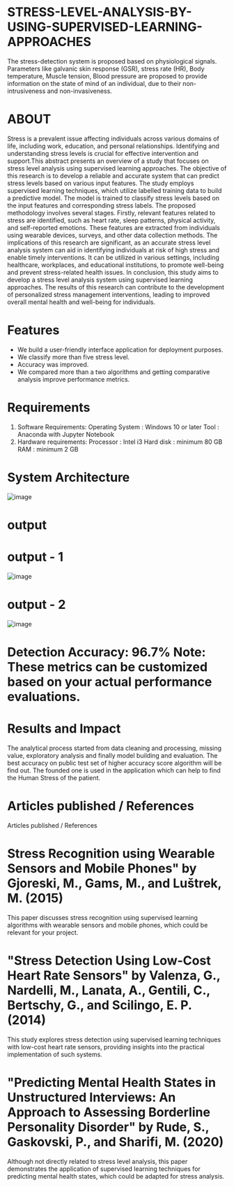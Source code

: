 # STRESS-LEVEL-ANALYSIS-BY-USING-SUPERVISED-LEARNING-APPROACHES
The stress-detection system is proposed based on physiological signals. Parameters like galvanic skin response (GSR), stress rate (HR), Body temperature, Muscle tension, Blood pressure are proposed to provide information on the state of mind of an individual, due to their non-intrusiveness and non-invasiveness.
# ABOUT
Stress is a prevalent issue affecting individuals across various domains of life, including work, education, and personal relationships. Identifying and understanding stress levels is crucial for effective intervention and support.This abstract presents an overview of a study that focuses on stress level analysis using supervised learning approaches. The objective of this research is to develop a reliable and accurate system that can predict stress levels based on various input features. The study employs supervised learning techniques, which utilize labelled training data to build a predictive model. The model is trained to classify stress levels based on the input features and corresponding stress labels. The proposed methodology involves several stages. Firstly, relevant features related to stress are identified, such as heart rate, sleep patterns, physical activity, and self-reported emotions. These features are extracted from individuals using wearable devices, surveys, and other data collection methods. The implications of this research are significant, as an accurate stress level analysis system can aid in identifying individuals at risk of high stress and enable timely interventions. It can be utilized in various settings, including healthcare, workplaces, and educational institutions, to promote well-being and prevent stress-related health issues. In conclusion, this study aims to develop a stress level analysis system using supervised learning approaches. The results of this research can contribute to the development of personalized stress management interventions, leading to improved overall mental health and well-being for individuals.
# Features
- We build a user-friendly interface application for deployment purposes.
- We classify more than five stress level.
-	Accuracy was improved.
-	We compared more than a two algorithms and getting comparative analysis improve performance metrics.
# Requirements
1. Software Requirements:
Operating System 		: Windows 10 or later
 Tool   			: Anaconda with Jupyter Notebook
2. Hardware requirements:
Processor   			: Intel i3
Hard disk   			: minimum 80 GB
RAM        			: minimum 2 GB
# System Architecture
![image](https://github.com/Sacitharan/STRESS-LEVEL-ANALYSIS-BY-USING-SUPERVISED-LEARNING-APPROACHES/assets/112890299/dc29c923-cb35-4175-9ace-d9524fe754cb)
# output
# output - 1
![image](https://github.com/Sacitharan/STRESS-LEVEL-ANALYSIS-BY-USING-SUPERVISED-LEARNING-APPROACHES/assets/112890299/446a8a39-0eaa-46f8-a439-1d8aac093d68)
# output - 2
![image](https://github.com/Sacitharan/STRESS-LEVEL-ANALYSIS-BY-USING-SUPERVISED-LEARNING-APPROACHES/assets/112890299/061ca4ae-1bc6-43c3-92c8-171b55bea090)
# Detection Accuracy: 96.7% Note: These metrics can be customized based on your actual performance evaluations.
# Results and Impact
The analytical process started from data cleaning and processing, missing value, exploratory analysis and finally model building and evaluation. The best accuracy on public test set of higher accuracy score algorithm will be find out. The founded one is used in the application which can help to find the Human Stress of the patient.
# Articles published / References
Articles published / References
# Stress Recognition using Wearable Sensors and Mobile Phones" by Gjoreski, M., Gams, M., and Luštrek, M. (2015)

This paper discusses stress recognition using supervised learning algorithms with wearable sensors and mobile phones, which could be relevant for your project.
# "Stress Detection Using Low-Cost Heart Rate Sensors" by Valenza, G., Nardelli, M., Lanata, A., Gentili, C., Bertschy, G., and Scilingo, E. P. (2014)

This study explores stress detection using supervised learning techniques with low-cost heart rate sensors, providing insights into the practical implementation of such systems.
# "Predicting Mental Health States in Unstructured Interviews: An Approach to Assessing Borderline Personality Disorder" by Rude, S., Gaskovski, P., and Sharifi, M. (2020)

Although not directly related to stress level analysis, this paper demonstrates the application of supervised learning techniques for predicting mental health states, which could be adapted for stress analysis.







